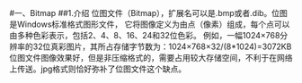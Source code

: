 #一、Bitmap
##1.介绍
	位图文件（Bitmap），扩展名可以是.bmp或者.dib。位图是Windows标准格式图形文件，
	它将图像定义为由点（像素）组成，每个点可以由多种色彩表示，包括2、4、8、16、24和32位色彩。
	例如，一幅1024×768分辨率的32位真彩图片，其所占存储字节数为：1024×768×32/(8*1024)=3072KB
	位图文件图像效果好，但是非压缩格式的，需要占用较大存储空间，不利于在网络上传送。jpg格式则恰好弥补了位图文件这个缺点。